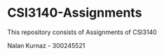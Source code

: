 # CSI3140-Assignments

This repository consists of Assignments of CSI3140 <br>

Nalan Kurnaz - 300245521 <br>
